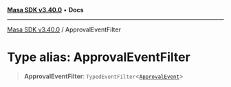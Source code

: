 [**Masa SDK v3.40.0**](../README.md) • **Docs**

***

[Masa SDK v3.40.0](../globals.md) / ApprovalEventFilter

# Type alias: ApprovalEventFilter

> **ApprovalEventFilter**: `TypedEventFilter`\<[`ApprovalEvent`](ApprovalEvent.md)\>
